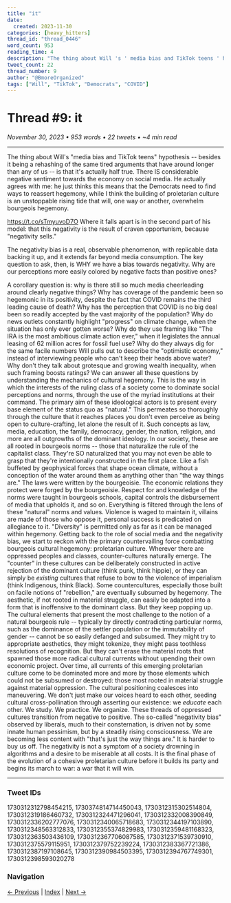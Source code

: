 ```yaml
---
title: "it"
date:
  created: 2023-11-30
categories: [heavy_hitters]
thread_id: "thread_0446"
word_count: 953
reading_time: 4
description: "The thing about Will 's ' media bias and TikTok teens ' hypothesis -- besides it being a rehashing of the same tired arguments that have around longer than any..."
tweet_count: 22
thread_number: 9
author: "@BmoreOrganized"
tags: ["Will", "TikTok", "Democrats", "COVID"]
---
```

# Thread #9: it

*November 30, 2023 • 953 words • 22 tweets • ~4 min read*

---

The thing about Will's "media bias and TikTok teens" hypothesis -- besides it being a rehashing of the same tired arguments that have around longer than any of us -- is that it's actually half true. There IS considerable negative sentiment towards the economy on social media. He actually agrees with me: he just thinks this means that the Democrats need to find ways to reassert hegemony, while I think the building of proletarian culture is an unstoppable rising tide that will, one way or another, overwhelm bourgeois hegemony.

https://t.co/sTmyuvoD7O Where it falls apart is in the second part of his model: that this negativity is the result of craven opportunism, because "negativity sells."

The negativity bias is a real, observable phenomenon, with replicable data backing it up, and it extends far beyond media consumption. The key question to ask, then, is WHY we have a bias towards negativity. Why are our perceptions more easily colored by negative facts than positive ones?

A corollary question is: why is there still so much media cheerleading around clearly negative things? Why has coverage of the pandemic been so hegemonic in its positivity, despite the fact that COVID remains the third leading cause of death? Why has the perception that COVID is no big deal been so readily accepted by the vast majority of the population? Why do news outlets constantly highlight "progress" on climate change, when the situation has only ever gotten worse? Why do they use framing like "The IRA is the most ambitious climate action ever," when it legislates the annual leasing of 62 million acres for fossil fuel use? Why do they always dig for the same facile numbers Will pulls out to describe the "optimistic economy," instead of interviewing people who can't keep their heads above water? Why don't they talk about grotesque and growing wealth inequality, when such framing boosts ratings? We can answer all these questions by understanding the mechanics of cultural hegemony. This is the way in which the interests of the ruling class of a society come to dominate social perceptions and norms, through the use of the myriad institutions at their command. The primary aim of these ideological actors is to present every base element of the status quo as "natural." This permeates so thoroughly through the culture that it reaches places you don't even perceive as being open to culture-crafting, let alone the result of it. Such concepts as law, media, education, the family, democracy, gender, the nation, religion, and more are all outgrowths of the dominant ideology. In our society, these are all rooted in bourgeois norms -- those that naturalize the rule of the capitalist class. They're SO naturalized that you may not even be able to grasp that they're intentionally constructed in the first place. Like a fish buffeted by geophysical forces that shape ocean climate, without a conception of the water around them as anything other than "the way things are." The laws were written by the bourgeoisie. The economic relations they protect were forged by the bourgeoisie. Respect for and knowledge of the norms were taught in bourgeois schools, capital controls the disbursement of media that upholds it, and so on. Everything is filtered through the lens of these "natural" norms and values. Violence is waged to maintain it, villains are made of those who oppose it, personal success is predicated on allegiance to it. "Diversity" is permitted only as far as it can be managed within hegemony. Getting back to the role of social media and the negativity bias, we start to reckon with the primary countervailing force combatting bourgeois cultural hegemony: proletarian culture. Wherever there are oppressed peoples and classes, counter-cultures naturally emerge. The "counter" in these cultures can be deliberately constructed in active rejection of the dominant culture (think punk, think hippie), or they can simply be *existing* cultures that refuse to bow to the violence of imperialism (think Indigenous, think Black). Some countercultures, especially those built on facile notions of "rebellion," are eventually subsumed by hegemony. The aesthetic, if not rooted in material struggle, can easily be adapted into a form that is inoffensive to the dominant class. But they keep popping up. The cultural elements that present the most challenge to the notion of a natural bourgeois rule -- typically by directly contradicting particular norms, such as the dominance of the settler population or the immutability of gender -- cannot be so easily defanged and subsumed. They might try to appropriate aesthetics, they might tokenize, they might pass toothless resolutions of recognition. But they can't erase the material roots that spawned those more radical cultural currents without upending their own economic project. Over time, all currents of this emerging proletarian culture come to be dominated more and more by those elements which could not be subsumed or destroyed: those most rooted in material struggle against material oppression. The cultural positioning coalesces into maneuvering. We don't just make our voices heard to each other, seeding cultural cross-pollination through asserting our existence: we *educate* each other. We study. We practice. We organize. These threads of oppressed cultures transition from negative to positive. The so-called "negativity bias" observed by liberals, much to their consternation, is driven not by some innate human pessimism, but by a steadily rising consciousness. We are becoming less content with "that's just the way things are." It is harder to buy us off. The negativity is not a symptom of a society drowning in algorithms and a desire to be miserable at all costs. It is the final phase of the evolution of a cohesive proletarian culture before it builds its party and begins its march to war: a war that it will win.

---

### Tweet IDs
1730312312798454215, 1730374814714450043, 1730312315302514804, 1730312319186460732, 1730312324471296041, 1730312332008390849, 1730312336202777076, 1730312340065718683, 1730312344197103890, 1730312348563312833, 1730312355374829983, 1730312359481168323, 1730312363503436109, 1730312367706087585, 1730312371539730910, 1730312375579115951, 1730312379752239224, 1730312383367721386, 1730312387197108645, 1730312390984503395, 1730312394767749301, 1730312398593020278

### Navigation
[← Previous](008-*.md) | [Index](index.md) | [Next →](010-*.md)